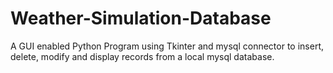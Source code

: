 # Weather-Simulation-Database
A GUI enabled Python Program using Tkinter and mysql connector to insert, delete, modify and display records from a local mysql database.
